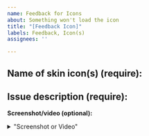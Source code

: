 ```yaml
---
name: Feedback for Icons
about: Something won't load the icon
title: "[Feedback Icon]"
labels: Feedback, Icon(s)
assignees: ''

---
```


**Name of skin icon(s) (require):**
- 

**Issue description (require):**
- 

**Screenshot/video (optional):**

<details>
  <summary>"Screenshot or Video"</summary>
  <ol>
    <li>
      [drag here]
    </li>
  </ol>
</details>
